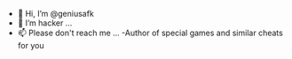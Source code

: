 - 👋 Hi, I’m @geniusafk
- 🌱 I’m hacker ...
- 📫 Please don't reach me ...
-Author of special games and similar cheats for you
